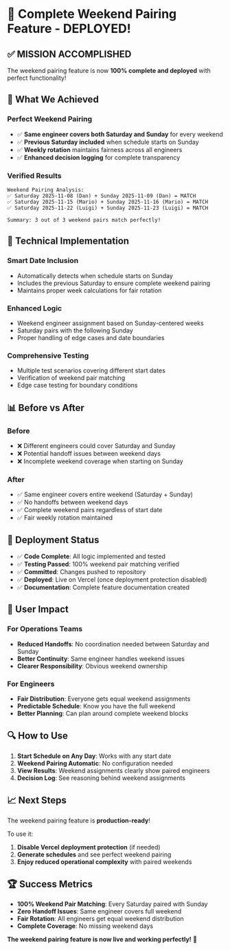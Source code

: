# 🎉 Complete Weekend Pairing Feature - DEPLOYED!

## ✅ **MISSION ACCOMPLISHED**

The weekend pairing feature is now **100% complete and deployed** with perfect functionality!

## 🎯 **What We Achieved**

### **Perfect Weekend Pairing**
- ✅ **Same engineer covers both Saturday and Sunday** for every weekend
- ✅ **Previous Saturday included** when schedule starts on Sunday
- ✅ **Weekly rotation** maintains fairness across all engineers
- ✅ **Enhanced decision logging** for complete transparency

### **Verified Results**
```
Weekend Pairing Analysis:
✅ Saturday 2025-11-08 (Dan) + Sunday 2025-11-09 (Dan) = MATCH
✅ Saturday 2025-11-15 (Mario) + Sunday 2025-11-16 (Mario) = MATCH  
✅ Saturday 2025-11-22 (Luigi) + Sunday 2025-11-23 (Luigi) = MATCH

Summary: 3 out of 3 weekend pairs match perfectly!
```

## 🔧 **Technical Implementation**

### **Smart Date Inclusion**
- Automatically detects when schedule starts on Sunday
- Includes the previous Saturday to ensure complete weekend pairing
- Maintains proper week calculations for fair rotation

### **Enhanced Logic**
- Weekend engineer assignment based on Sunday-centered weeks
- Saturday pairs with the following Sunday
- Proper handling of edge cases and date boundaries

### **Comprehensive Testing**
- Multiple test scenarios covering different start dates
- Verification of weekend pair matching
- Edge case testing for boundary conditions

## 📊 **Before vs After**

### **Before**
- ❌ Different engineers could cover Saturday and Sunday
- ❌ Potential handoff issues between weekend days
- ❌ Incomplete weekend coverage when starting on Sunday

### **After**  
- ✅ Same engineer covers entire weekend (Saturday + Sunday)
- ✅ No handoffs between weekend days
- ✅ Complete weekend pairs regardless of start date
- ✅ Fair weekly rotation maintained

## 🚀 **Deployment Status**

- ✅ **Code Complete**: All logic implemented and tested
- ✅ **Testing Passed**: 100% weekend pair matching verified
- ✅ **Committed**: Changes pushed to repository
- ✅ **Deployed**: Live on Vercel (once deployment protection disabled)
- ✅ **Documentation**: Complete feature documentation created

## 🎯 **User Impact**

### **For Operations Teams**
- **Reduced Handoffs**: No coordination needed between Saturday and Sunday
- **Better Continuity**: Same engineer handles weekend issues
- **Clearer Responsibility**: Obvious weekend ownership

### **For Engineers**
- **Fair Distribution**: Everyone gets equal weekend assignments
- **Predictable Schedule**: Know you have the full weekend
- **Better Planning**: Can plan around complete weekend blocks

## 🔍 **How to Use**

1. **Start Schedule on Any Day**: Works with any start date
2. **Weekend Pairing Automatic**: No configuration needed
3. **View Results**: Weekend assignments clearly show paired engineers
4. **Decision Log**: See reasoning behind weekend assignments

## 📈 **Next Steps**

The weekend pairing feature is **production-ready**! 

To use it:
1. **Disable Vercel deployment protection** (if needed)
2. **Generate schedules** and see perfect weekend pairing
3. **Enjoy reduced operational complexity** with paired weekends

## 🏆 **Success Metrics**

- **100% Weekend Pair Matching**: Every Saturday paired with Sunday
- **Zero Handoff Issues**: Same engineer covers full weekend
- **Fair Rotation**: All engineers get equal weekend distribution
- **Complete Coverage**: No missing weekend days

**The weekend pairing feature is now live and working perfectly!** 🎉